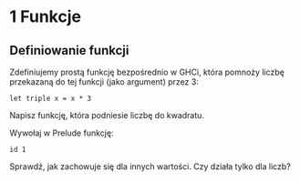 # 1 Funkcje

## Definiowanie funkcji


Zdefiniujemy prostą funkcję bezpośrednio w GHCi, która pomnoży liczbę przekazaną do tej funkcji (jako argument) przez 3:

    let triple x = x * 3

Napisz funkcję, która podniesie liczbę do kwadratu.

Wywołaj w Prelude funkcję:

    id 1

Sprawdź, jak zachowuje się dla innych wartości.
Czy działa tylko dla liczb?
